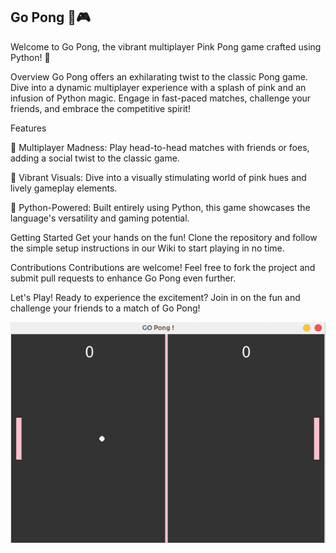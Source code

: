 ## Go Pong 🏓🎮
Welcome to Go Pong, the vibrant multiplayer Pink Pong game crafted using Python! 🚀

Overview
Go Pong offers an exhilarating twist to the classic Pong game. Dive into a dynamic multiplayer experience with a splash of pink and an infusion of Python magic. 
Engage in fast-paced matches, challenge your friends, and embrace the competitive spirit!

Features

🌟 Multiplayer Madness: Play head-to-head matches with friends or foes, adding a social twist to the classic game.

🎉 Vibrant Visuals: Dive into a visually stimulating world of pink hues and lively gameplay elements.

🤖 Python-Powered: Built entirely using Python, this game showcases the language's versatility and gaming potential.

Getting Started
Get your hands on the fun! Clone the repository and follow the simple setup instructions in our Wiki to start playing in no time.

Contributions
Contributions are welcome! Feel free to fork the project and submit pull requests to enhance Go Pong even further.

Let's Play!
Ready to experience the excitement? Join in on the fun and challenge your friends to a match of Go Pong!

![Deskripsi Gambar](https://github.com/harycp/Go-Pong-Project/blob/efc60dac4c5cc8c874451b0cb51fca2c4d96961d/Go%20Pong%20Project/Ping%20Pong.png)
